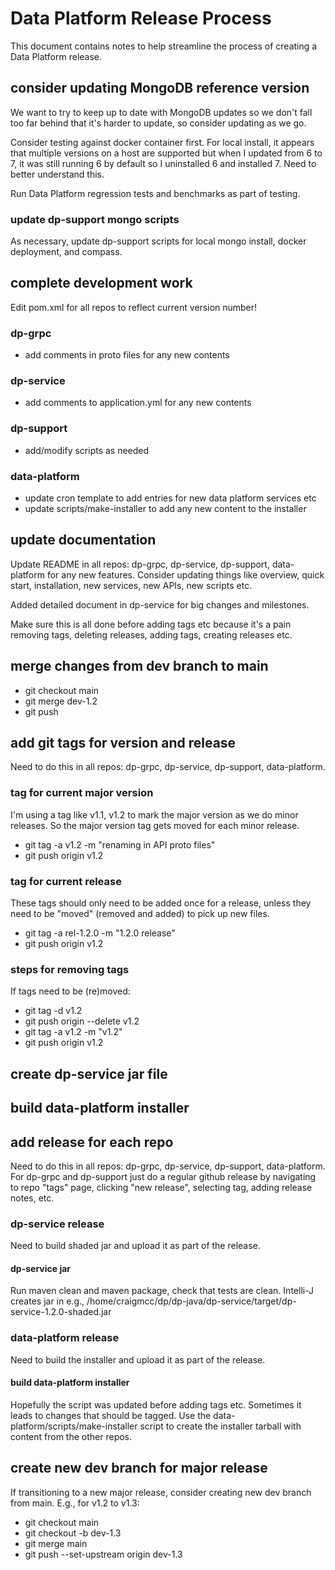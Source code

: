 # Data Platform Release Process

This document contains notes to help streamline the process of creating a Data Platform release.

## consider updating MongoDB reference version

We want to try to keep up to date with MongoDB updates so we don't fall too far behind that it's harder to update, so consider updating as we go.

Consider testing against docker container first.  For local install, it appears that multiple versions on a host are supported but when I updated from 6 to 7, it was still running 6 by default so I uninstalled 6 and installed 7.  Need to better understand this.

Run Data Platform regression tests and benchmarks as part of testing.

### update dp-support mongo scripts

As necessary, update dp-support scripts for local mongo install, docker deployment, and compass.

## complete development work

Edit pom.xml for all repos to reflect current version number!

### dp-grpc
- add comments in proto files for any new contents

### dp-service
- add comments to application.yml for any new contents

### dp-support
- add/modify scripts as needed

### data-platform
- update cron template to add entries for new data platform services etc
- update scripts/make-installer to add any new content to the installer

## update documentation

Update README in all repos: dp-grpc, dp-service, dp-support, data-platform for any new features.  Consider updating things like overview, quick start, installation, new services, new APIs, new scripts etc.

Added detailed document in dp-service for big changes and milestones.

Make sure this is all done before adding tags etc because it's a pain removing tags, deleting releases, adding tags, creating releases etc.

## merge changes from dev branch to main

* git checkout main
* git merge dev-1.2
* git push

## add git tags for version and release

Need to do this in all repos: dp-grpc, dp-service, dp-support, data-platform.

### tag for current major version

I'm using a tag like v1.1, v1.2 to mark the major version as we do minor releases.  So the major version tag gets moved for each minor release.

* git tag -a v1.2 -m "renaming in API proto files"
* git push origin v1.2

### tag for current release

These tags should only need to be added once for a release, unless they need to be "moved" (removed and added) to pick up new files.

* git tag -a rel-1.2.0 -m "1.2.0 release"
* git push origin v1.2

### steps for removing tags

If tags need to be (re)moved:

- git tag -d v1.2
- git push origin --delete v1.2
- git tag -a v1.2 -m "v1.2"
- git push origin v1.2

## create dp-service jar file

## build data-platform installer

## add release for each repo

Need to do this in all repos: dp-grpc, dp-service, dp-support, data-platform.  For dp-grpc and dp-support just do a regular github release by navigating to repo "tags" page, clicking "new release", selecting tag, adding release notes, etc.

### dp-service release

Need to build shaded jar and upload it as part of the release.

#### dp-service jar

Run maven clean and maven package, check that tests are clean.  Intelli-J creates jar in e.g., /home/craigmcc/dp/dp-java/dp-service/target/dp-service-1.2.0-shaded.jar

### data-platform release

Need to build the installer and upload it as part of the release.

#### build data-platform installer

Hopefully the script was updated before adding tags etc.  Sometimes it leads to changes that should be tagged.  Use the data-platform/scripts/make-installer script to create the installer tarball with content from the other repos.

## create new dev branch for major release

If transitioning to a new major release, consider creating new dev branch from main.  E.g., for v1.2 to v1.3:

- git checkout main
- git checkout -b dev-1.3
- git merge main
- git push --set-upstream origin dev-1.3
